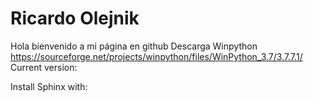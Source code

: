 # Ricardo Olejnik
Hola bienvenido a mi página en github
Descarga Winpython
https://sourceforge.net/projects/winpython/files/WinPython_3.7/3.7.7.1/
Current version:

Install Sphinx with:
